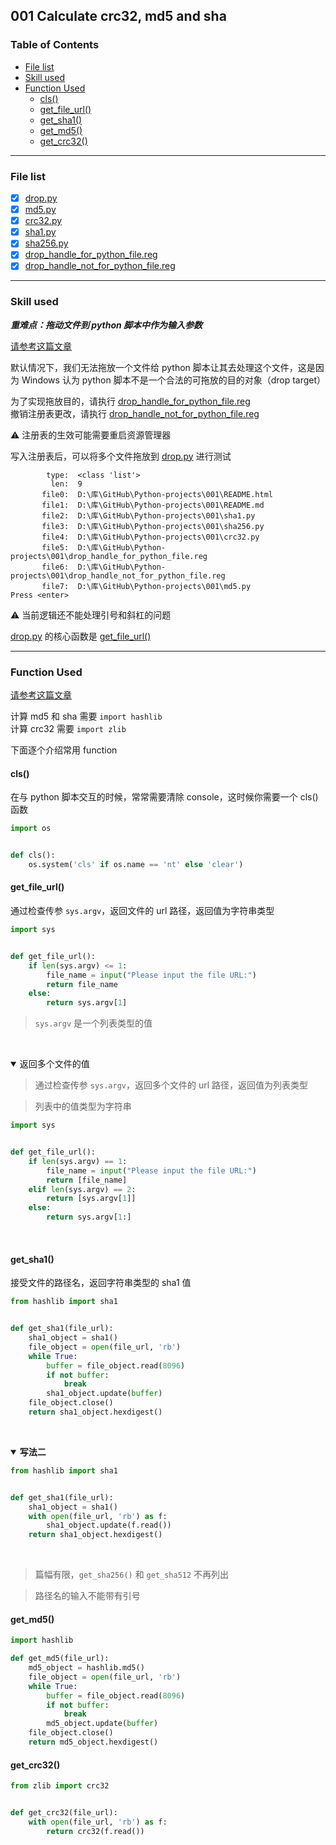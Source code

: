 ## 001 Calculate crc32, md5 and sha

[TOC levels=3,4 text]: # "### Table of Contents"

### Table of Contents
- [File list](#file-list)
- [Skill used](#skill-used)
- [Function Used](#function-used)
    - [cls()](#cls)
    - [get_file_url()](#get_file_url)
    - [get_sha1()](#get_sha1)
    - [get_md5()](#get_md5)
    - [get_crc32()](#get_crc32)

---

### File list

- [x] [drop.py](drop.py)
- [x] [md5.py](md5.py)
- [x] [crc32.py](crc32.py)
- [x] [sha1.py](sha1.py)
- [x] [sha256.py](sha256.py)
- [x] [drop_handle_for_python_file.reg](drop_handle_for_python_file.reg "为Python文件注册DropHandle")
- [x] [drop_handle_not_for_python_file.reg](drop_handle_not_for_python_file.reg "为Python文件注册DropHandle（恢复）")

---

### Skill used

***重难点：拖动文件到 python 脚本中作为输入参数***

[请参考这篇文章](http://blog.csdn.net/eijnew/article/details/6695271/)

默认情况下，我们无法拖放一个文件给 python 脚本让其去处理这个文件，这是因为 Windows 认为 python 脚本不是一个合法的可拖放的目的对象（drop target）

为了实现拖放目的，请执行 [drop_handle_for_python_file.reg](drop_handle_for_python_file.reg "为Python文件注册DropHandle")  
撤销注册表更改，请执行 [drop_handle_not_for_python_file.reg](drop_handle_not_for_python_file.reg "为Python文件注册DropHandle（恢复）")

:warning: 注册表的生效可能需要重启资源管理器

写入注册表后，可以将多个文件拖放到 [drop.py](drop.py) 进行测试
```text
        type:  <class 'list'>
         len:  9
       file0:  D:\库\GitHub\Python-projects\001\README.html
       file1:  D:\库\GitHub\Python-projects\001\README.md
       file2:  D:\库\GitHub\Python-projects\001\sha1.py
       file3:  D:\库\GitHub\Python-projects\001\sha256.py
       file4:  D:\库\GitHub\Python-projects\001\crc32.py
       file5:  D:\库\GitHub\Python-projects\001\drop_handle_for_python_file.reg
       file6:  D:\库\GitHub\Python-projects\001\drop_handle_not_for_python_file.reg
       file7:  D:\库\GitHub\Python-projects\001\md5.py
Press <enter>
```

:warning: 当前逻辑还不能处理引号和斜杠的问题

[drop.py](drop.py) 的核心函数是 [get_file_url()](#get-file-url)

---

### Function Used

[请参考这篇文章](http://blog.csdn.net/marshall001/article/details/50097705)


计算 md5 和 sha 需要 `import hashlib`  
计算 crc32 需要 `import zlib`

下面逐个介绍常用 function

#### cls()

在与 python 脚本交互的时候，常常需要清除 console，这时候你需要一个 cls() 函数

```python
import os


def cls():
    os.system('cls' if os.name == 'nt' else 'clear')
```

#### get_file_url()

通过检查传参 `sys.argv`，返回文件的 url 路径，返回值为字符串类型

```python
import sys


def get_file_url():
    if len(sys.argv) <= 1:
        file_name = input("Please input the file URL:")
        return file_name
    else:
        return sys.argv[1]
```

> `sys.argv` 是一个列表类型的值

&nbsp;<details open><summary>返回多个文件的值</summary>

> 通过检查传参 `sys.argv`，返回多个文件的 url 路径，返回值为列表类型

> 列表中的值类型为字符串

```python
import sys


def get_file_url():
    if len(sys.argv) == 1:
        file_name = input("Please input the file URL:")
        return [file_name]
    elif len(sys.argv) == 2:
        return [sys.argv[1]]
    else:
        return sys.argv[1:]
```
&nbsp;</details>

#### get_sha1()

接受文件的路径名，返回字符串类型的 sha1 值

```python
from hashlib import sha1


def get_sha1(file_url):
    sha1_object = sha1()
    file_object = open(file_url, 'rb')
    while True:
        buffer = file_object.read(8096)
        if not buffer:
            break
        sha1_object.update(buffer)
    file_object.close()
    return sha1_object.hexdigest()
```

&nbsp;<details open><summary>**写法二**</summary>
```python
from hashlib import sha1


def get_sha1(file_url):
    sha1_object = sha1()
    with open(file_url, 'rb') as f:
        sha1_object.update(f.read())
    return sha1_object.hexdigest()
```
&nbsp;</details>

> 篇幅有限，`get_sha256()` 和 `get_sha512` 不再列出

> 路径名的输入不能带有引号

#### get_md5()

```python
import hashlib

def get_md5(file_url):
    md5_object = hashlib.md5()
    file_object = open(file_url, 'rb')
    while True:
        buffer = file_object.read(8096)
        if not buffer:
            break
        md5_object.update(buffer)
    file_object.close()
    return md5_object.hexdigest()
```

#### get_crc32()

```python
from zlib import crc32


def get_crc32(file_url):
    with open(file_url, 'rb') as f:
        return crc32(f.read())
```



